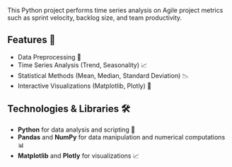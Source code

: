 This Python project performs time series analysis on Agile project metrics such as sprint velocity, backlog size, and team productivity.

## Features 🌟
- Data Preprocessing 📝
- Time Series Analysis (Trend, Seasonality) 📈
- Statistical Methods (Mean, Median, Standard Deviation) 📉
- Interactive Visualizations (Matplotlib, Plotly) 🎨

## Technologies & Libraries 🛠️
- **Python** for data analysis and scripting 🐍
- **Pandas** and **NumPy** for data manipulation and numerical computations 📊
- **Matplotlib** and **Plotly** for visualizations 📈
